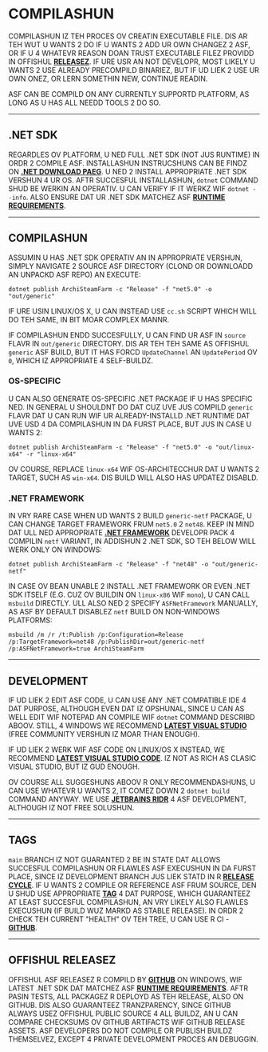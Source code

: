 # COMPILASHUN

COMPILASHUN IZ TEH PROCES OV CREATIN EXECUTABLE FILE. DIS AR TEH WUT U WANTS 2 DO IF U WANTS 2 ADD UR OWN CHANGEZ 2 ASF, OR IF U 4 WHATEVR REASON DOAN TRUST EXECUTABLE FILEZ PROVIDD IN OFFISHUL **[RELEASEZ](https://github.com/JustArchiNET/ArchiSteamFarm/releases)**. IF URE USR AN NOT DEVELOPR, MOST LIKELY U WANTS 2 USE ALREADY PRECOMPILD BINARIEZ, BUT IF UD LIEK 2 USE UR OWN ONEZ, OR LERN SOMETHIN NEW, CONTINUE READIN.

ASF CAN BE COMPILD ON ANY CURRENTLY SUPPORTD PLATFORM, AS LONG AS U HAS ALL NEEDD TOOLS 2 DO SO.

---

## .NET SDK

REGARDLES OV PLATFORM, U NED FULL .NET SDK (NOT JUS RUNTIME) IN ORDR 2 COMPILE ASF. INSTALLASHUN INSTRUCSHUNS CAN BE FINDZ ON **[.NET DOWNLOAD PAEG](https://dotnet.microsoft.com/download)**. U NED 2 INSTALL APPROPRIATE .NET SDK VERSHUN 4 UR OS. AFTR SUCCESFUL INSTALLASHUN, `dotnet` COMMAND SHUD BE WERKIN AN OPERATIV. U CAN VERIFY IF IT WERKZ WIF `dotnet --info`. ALSO ENSURE DAT UR .NET SDK MATCHEZ ASF **[RUNTIME REQUIREMENTS](https://github.com/JustArchiNET/ArchiSteamFarm/wiki/Compatibility-lol-us#runtime-requirements)**.

---

## COMPILASHUN

ASSUMIN U HAS .NET SDK OPERATIV AN IN APPROPRIATE VERSHUN, SIMPLY NAVIGATE 2 SOURCE ASF DIRECTORY (CLOND OR DOWNLOADD AN UNPACKD ASF REPO) AN EXECUTE:

```shell
dotnet publish ArchiSteamFarm -c "Release" -f "net5.0" -o "out/generic"
```

IF URE USIN LINUX/OS X, U CAN INSTEAD USE `cc.sh` SCRIPT WHICH WILL DO TEH SAME, IN BIT MOAR COMPLEX MANNR.

IF COMPILASHUN ENDD SUCCESFULLY, U CAN FIND UR ASF IN `source` FLAVR IN `out/generic` DIRECTORY. DIS AR TEH TEH SAME AS OFFISHUL `generic` ASF BUILD, BUT IT HAS FORCD `UpdateChannel` AN `UpdatePeriod` OV `0`, WHICH IZ APPROPRIATE 4 SELF-BUILDZ.

### OS-SPECIFIC

U CAN ALSO GENERATE OS-SPECIFIC .NET PACKAGE IF U HAS SPECIFIC NED. IN GENERAL U SHOULDNT DO DAT CUZ UVE JUS COMPILD `generic` FLAVR DAT U CAN RUN WIF UR ALREADY-INSTALLD .NET RUNTIME DAT UVE USD 4 DA COMPILASHUN IN DA FURST PLACE, BUT JUS IN CASE U WANTS 2:

```shell
dotnet publish ArchiSteamFarm -c "Release" -f "net5.0" -o "out/linux-x64" -r "linux-x64"
```

OV COURSE, REPLACE `linux-x64` WIF OS-ARCHITECCHUR DAT U WANTS 2 TARGET, SUCH AS `win-x64`. DIS BUILD WILL ALSO HAS UPDATEZ DISABLD.

### .NET FRAMEWORK

IN VRY RARE CASE WHEN UD WANTS 2 BUILD `generic-netf` PACKAGE, U CAN CHANGE TARGET FRAMEWORK FRUM `net5.0` 2 `net48`. KEEP IN MIND DAT ULL NED APPROPRIATE **[.NET FRAMEWORK](https://dotnet.microsoft.com/download/visual-studio-sdks)** DEVELOPR PACK 4 COMPILIN `netf` VARIANT, IN ADDISHUN 2 .NET SDK, SO TEH BELOW WILL WERK ONLY ON WINDOWS:

```shell
dotnet publish ArchiSteamFarm -c "Release" -f "net48" -o "out/generic-netf"
```

IN CASE OV BEAN UNABLE 2 INSTALL .NET FRAMEWORK OR EVEN .NET SDK ITSELF (E.G. CUZ OV BUILDIN ON `linux-x86` WIF `mono`), U CAN CALL `msbuild` DIRECTLY. ULL ALSO NED 2 SPECIFY `ASFNetFramework` MANUALLY, AS ASF BY DEFAULT DISABLEZ `netf` BUILD ON NON-WINDOWS PLATFORMS:

```shell
msbuild /m /r /t:Publish /p:Configuration=Release /p:TargetFramework=net48 /p:PublishDir=out/generic-netf /p:ASFNetFramework=true ArchiSteamFarm
```

---

## DEVELOPMENT

IF UD LIEK 2 EDIT ASF CODE, U CAN USE ANY .NET COMPATIBLE IDE 4 DAT PURPOSE, ALTHOUGH EVEN DAT IZ OPSHUNAL, SINCE U CAN AS WELL EDIT WIF NOTEPAD AN COMPILE WIF `dotnet` COMMAND DESCRIBD ABOOV. STILL, 4 WINDOWS WE RECOMMEND **[LATEST VISUAL STUDIO](https://visualstudio.microsoft.com/downloads)** (FREE COMMUNITY VERSHUN IZ MOAR THAN ENOUGH).

IF UD LIEK 2 WERK WIF ASF CODE ON LINUX/OS X INSTEAD, WE RECOMMEND **[LATEST VISUAL STUDIO CODE](https://code.visualstudio.com/download)**. IZ NOT AS RICH AS CLASIC VISUAL STUDIO, BUT IZ GUD ENOUGH.

OV COURSE ALL SUGGESHUNS ABOOV R ONLY RECOMMENDASHUNS, U CAN USE WHATEVR U WANTS 2, IT COMEZ DOWN 2 `dotnet build` COMMAND ANYWAY. WE USE **[JETBRAINS RIDR](https://www.jetbrains.com/rider)** 4 ASF DEVELOPMENT, ALTHOUGH IZ NOT FREE SOLUSHUN.

---

## TAGS

`main` BRANCH IZ NOT GUARANTED 2 BE IN STATE DAT ALLOWS SUCCESFUL COMPILASHUN OR FLAWLES ASF EXECUSHUN IN DA FURST PLACE, SINCE IZ DEVELOPMENT BRANCH JUS LIEK STATD IN R **[RELEASE CYCLE](https://github.com/JustArchiNET/ArchiSteamFarm/wiki/Release-cycle-lol-US)**. IF U WANTS 2 COMPILE OR REFERENCE ASF FRUM SOURCE, DEN U SHUD USE APPROPRIATE **[TAG](https://github.com/JustArchiNET/ArchiSteamFarm/tags)** 4 DAT PURPOSE, WHICH GUARANTEEZ AT LEAST SUCCESFUL COMPILASHUN, AN VRY LIKELY ALSO FLAWLES EXECUSHUN (IF BUILD WUZ MARKD AS STABLE RELEASE). IN ORDR 2 CHECK TEH CURRENT "HEALTH" OV TEH TREE, U CAN USE R CI - **<A HREF="https://github.com/JustArchiNET/ArchiSteamFarm/actions/workflows/ci.yml?query=branch%3Amain">GITHUB</a>**.

---

## OFFISHUL RELEASEZ

OFFISHUL ASF RELEASEZ R COMPILD BY **[GITHUB](https://github.com/JustArchiNET/ArchiSteamFarm/actions)** ON WINDOWS, WIF LATEST .NET SDK DAT MATCHEZ ASF **[RUNTIME REQUIREMENTS](https://github.com/JustArchiNET/ArchiSteamFarm/wiki/Compatibility-lol-US#runtime-requirements)**. AFTR PASIN TESTS, ALL PACKAGEZ R DEPLOYD AS TEH RELEASE, ALSO ON GITHUB. DIS ALSO GUARANTEEZ TRANZPARENCY, SINCE GITHUB ALWAYS USEZ OFFISHUL PUBLIC SOURCE 4 ALL BUILDZ, AN U CAN COMPARE CHECKSUMS OV GITHUB ARTIFACTS WIF GITHUB RELEASE ASSETS. ASF DEVELOPERS DO NOT COMPILE OR PUBLISH BUILDZ THEMSELVEZ, EXCEPT 4 PRIVATE DEVELOPMENT PROCES AN DEBUGGIN.